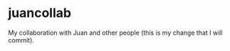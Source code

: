 juancollab
==========

My collaboration with Juan and other people (this is my change that
 I will commit).
